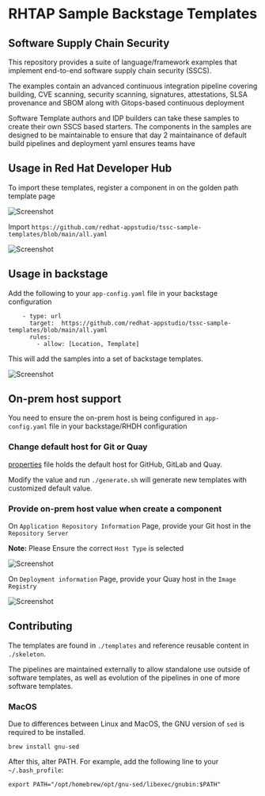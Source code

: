 #  RHTAP Sample Backstage Templates


## Software Supply Chain Security 

This repository provides a suite of language/framework examples that implement end-to-end software supply chain security (SSCS).

The examples contain an advanced continuous integration pipeline covering building, CVE scanning, security scanning, signatures,  attestations, SLSA provenance and SBOM along with Gitops-based continuous deployment 

Software Template authors and IDP builders can take these samples to create their own SSCS based starters. The components in the samples are designed to be maintainable to ensure that day 2 maintainance of default build pipelines and deployment yaml ensures teams have 


## Usage in Red Hat Developer Hub

To import these templates, register a component in on the golden path template page 

![Screenshot](register.png)

Import `https://github.com/redhat-appstudio/tssc-sample-templates/blob/main/all.yaml`

![Screenshot](register2.png)

## Usage in backstage 

Add the following to your `app-config.yaml` file in your backstage configuration 

``` 
    - type: url
      target:  https://github.com/redhat-appstudio/tssc-sample-templates/blob/main/all.yaml
      rules:
        - allow: [Location, Template]
```

This will add the samples into a set of backstage templates.

![Screenshot](backstage.png)


## On-prem host support

You need to ensure the on-prem host is being configured in `app-config.yaml` file in your backstage/RHDH configuration 

### Change default host for Git or Quay

[properties](./properties) file holds the default host for GitHub, GitLab and Quay.

Modify the value and run `./generate.sh` will generate new templates with customized default value.

### Provide on-prem host value when create a component

On `Application Repository Information` Page, provide your Git host in the `Repository Server`

**Note:** Please Ensure the correct `Host Type` is selected

![Screenshot](on-prem-git.png)

On `Deployment information` Page, provide your Quay host in the `Image Registry`

![Screenshot](on-prem-quay.png)

## Contributing

The templates are found in `./templates` and reference reusable content in `./skeleton`.

The pipelines are maintained externally to allow standalone use outside of software templates, as well as evolution of the pipelines in one of more software templates.

### MacOS 

Due to differences between Linux and MacOS, the GNU version of `sed` is required to be installed.

```
brew install gnu-sed
```
After this, alter PATH. For example, add the following line to your `~/.bash_profile`:
```
export PATH="/opt/homebrew/opt/gnu-sed/libexec/gnubin:$PATH"
```